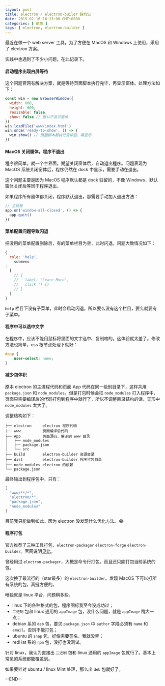 ```yaml
---
layout: post
title: electron / electron-builer 踩坑记
date: 2019-02-16 16:13:00 GMT+0800
categories: [ 前端 ]
tags: [ electron, electron-builder ]
---
```


最近在做一个 web server 工具，为了方便在 MacOS 和 Windows 上使用，采用了 electron 方案。

实践中也遇到了不少小问题，在此记录下。

<!-- more -->

#### 启动程序出现白屏等待

这个问题官网有解决方案，就是等待页面脚本执行完毕，再显示窗体。处理方法如下：

```js
const win = new BrowserWindow({
  width: 800,
  height: 600,
  resizable: false,
  show: false // 默认不显示窗体
})
win.loadFile('www/index.html')
win.once('ready-to-show', () => {
  win.show() // 页面脚本都执行完毕后，再显示
})
```

#### MacOS 关闭窗体，程序不退出

程序很简单，就一个主界面，期望关闭窗体后，自动退出程序。问题表现为 MacOS 系统关闭窗体后，程序仍然在 dock 中显示，需要手动在退出。

这个问题主要是因为 MacOS 程序默认都是 dock 驻留的，不像 Windows，默认窗体关闭后等同于程序退出。

如果程序所有窗体都关闭，程序默认退出，那需要手动加入退出方法：

```js
// 主进程
app.on('window-all-closed', () => {
  app.quit()
})
```

#### 菜单配置问题导致闪退

把没用的菜单配置删除后，有的菜单栏目为空，此时闪退。问题大致情况如下：

```js
{
  role: 'help',
    submenu
:
  [
    // {
    //   label: 'Learn More',
    //   click () {}
    // }
  ]
}
```

`help` 栏目下没有子菜单，此时会启动闪退。所以要么没有这个栏目，要么就要有子菜单。

#### 程序中可以选中文字

在程序中，应该不能用鼠标将里面的文字选中、复制啥的。这体验就太差了。修改方法也简单，css 根节点处理下就好：

```css
#app {
    user-select: none;
}
```

#### 减少包体积

原本 electron 的主进程代码和页面 App 代码在同一级别目录下，这样共用 `package.json` 和 `node_modules`。但是打包时候会把 `node_modules` 打入程序中，页面只需要编译后的代码打包到程序中就行了，所以不调整目录结构的话，无形中
`node_modules` 太大了。

调整结构如下：

```
├── electron     electron 程序代码
├── www          页面编译后代码
├── App          页面源码，编译到 www 目录
│   ├── node_modules
│   ├── package.json
│   └── src
├── build        electron-builder 资源目录
├── dist         electron-builder 程序打包目录
├── node_modules electron 的依赖
└── package.json
```

最终输出到程序包中，只有：

```js
[
  "www/**/*",
  "electron/*",
  "package.json",
  "node_modules"
]
```

目前我只能做到如此。因为 electron 没发现什么优化方法。😂

#### 程序打包

官方推荐了三种工具打包，`electron-packager` `electron-forge` `electron-builder`。官网说明[见此](http://electronjs.org/docs/tutorial/application-packaging)。

曾经用过 `electron-packager`，大概是命令行打包，而且还只能打包当前系统的包。

这次换了最流行的（star最多）的 `electron-builder`。发现 MacOS 下可以打所有系统的包，真挺方便的。

唯独就是 linux 平台，问题稍多些。

* linux 下的各种格式的包，程序图标我至今没成功过；
* `二进制` 包和 linux 通用的 `appImage` 包，没什么问题，就是 `appImage` 稍大一点；
* debian 系的 `deb` 包，要求 `package.json` 中 `author` 字段必须有 `name` 和 `email`。否则不能打包；
* ubuntu 的 `snap` 包，好像需要签名，我就没弄；
* redHat 系的 `rpm` 包，没打也没测试。

针对 linux，我认为直接出 `二进制` 包和 linux 通用的 `appImage` 包就行了。基本上常见的系统都能覆盖到。

如果要针对 ubuntu / linux Mint 处理，那么出 `deb` 包就好了。

--END--




